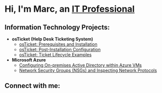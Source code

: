 <h1>Hi, I'm Marc, an <a href="https://linkedin.com/in/Marc">IT Professional</a></h1>

<h2> Information Technology Projects:</h2>

- <b>osTicket (Help Desk Ticketing System)</b>
  - [osTicket: Prerequisites and Installation](https://github.com/masu232/osticket-prereqs)
  - [osTicket: Post-Installation Configuration](https://github.com/masu232/post-install-config)
  - [osTicket: Ticket Lifecycle Examples](https://github.com/masu232/ticket-lifecycle)
- <b>Microsoft Azure</b>
  - [Configuring On-premises Active Directory within Azure VMs](https://github.com/masu232/configure-ad)
  - [Network Security Groups (NSGs) and Inspecting Network Protocols](https://github.com/masu232/azure-network-protocols)

<h2>Connect with me:</h2>
